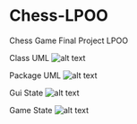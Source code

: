 # Chess-LPOO
Chess Game Final Project LPOO

Class UML
![alt text](http://imageshack.com/a/img923/3119/hEBVlC.png)

Package UML
![alt text](http://imageshack.com/a/img922/1767/2LGjGW.png)


Gui State
![alt text](http://imageshack.com/a/img924/3448/ilQZxr.png)

Game State
![alt text](http://imageshack.com/a/img923/2043/Za8JVd.png)
